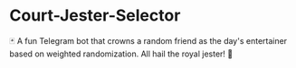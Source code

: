 # Court-Jester-Selector
🃏 A fun Telegram bot that crowns a random friend as the day's entertainer based on weighted randomization. All hail the royal jester! 🎪
